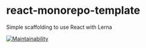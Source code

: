 # react-monorepo-template
Simple scaffolding to use React with Lerna

[![Maintainability](https://api.codeclimate.com/v1/badges/7cb9336d09ec0fd03df4/maintainability)](https://codeclimate.com/github/makinhs/react-monorepo-template/maintainability)
